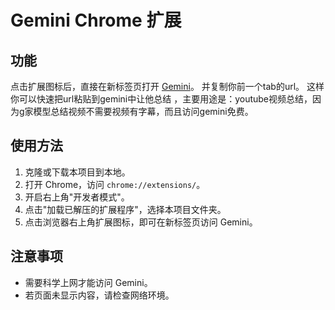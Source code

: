# Gemini Chrome 扩展

## 功能

点击扩展图标后，直接在新标签页打开 [Gemini](https://gemini.google.com/)。
并复制你前一个tab的url。 这样你可以快速把url粘贴到gemini中让他总结
，主要用途是：youtube视频总结，因为g家模型总结视频不需要视频有字幕，而且访问gemini免费。

## 使用方法

1. 克隆或下载本项目到本地。
2. 打开 Chrome，访问 `chrome://extensions/`。
3. 开启右上角"开发者模式"。
4. 点击"加载已解压的扩展程序"，选择本项目文件夹。
5. 点击浏览器右上角扩展图标，即可在新标签页访问 Gemini。

## 注意事项

- 需要科学上网才能访问 Gemini。
- 若页面未显示内容，请检查网络环境。
